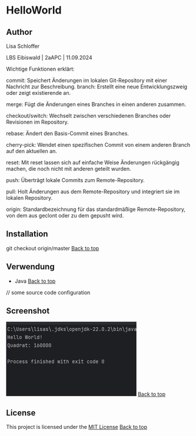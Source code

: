
# HelloWorld

<a name="top"></a>

## Author
Lisa Schloffer

LBS Eibiswald | 2aAPC | 11.09.2024

Wichtige Funktionen erklärt:

commit: Speichert Änderungen im lokalen Git-Repository mit einer Nachricht zur Beschreibung. 
branch: Erstellt eine neue Entwicklungszweig oder zeigt existierende an.

merge: Fügt die Änderungen eines Branches in einen anderen zusammen. 

checkout/switch: Wechselt zwischen verschiedenen Branches oder Revisionen im Repository. 

rebase: Ändert den Basis-Commit eines Branches. 

cherry-pick: Wendet einen spezifischen Commit von einem anderen Branch auf den aktuellen an. 

reset: Mit reset lassen sich auf einfache Weise Änderungen rückgängig machen, die noch nicht mit anderen geteilt wurden.

push: Überträgt lokale Commits zum Remote-Repository.

pull: Holt Änderungen aus dem Remote-Repository und integriert sie im lokalen Repository. 

origin: Standardbezeichnung für das standardmäßige Remote-Repository, von dem aus geclont oder zu dem gepusht wird. 


## Installation
git checkout origin/master [Back to top](#top)


## Verwendung
- Java [Back to top](#top)

// some source code configuration

## Screenshot

![img.png](img.png) [Back to top](#top)


## License
This project is licensed under the [MIT License](https://opensource.org/licenses/MIT) [Back to top](#top)
